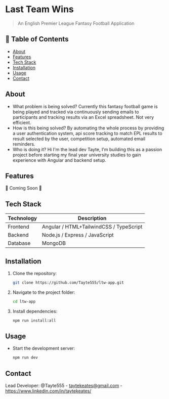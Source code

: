 # Last Team Wins

> An English Premier League Fantasy Football Application

## 📝 Table of Contents

- [About](#about)
- [Features](#features)
- [Tech Stack](#tech-stack)
- [Installation](#installation)
- [Usage](#usage)
- [Contact](#contact)


## About

- What problem is being solved? Currently this fantasy football game is being played and tracked via continuously sending emails to participants and tracking results via an Excel spreadsheet. Not very efficient.
- How is this being solved? By automating the whole process by providing a user authentication system, api score tracking to match EPL results to result selected by the user, competition setup, automated email reminders.
- Who is doing it? Hi I'm the lead dev Tayte, I'm building this as a passion project before starting my final year university studies to gain experience with Angular and backend setup. 


## Features

🚧 Coming Soon 🚧


## Tech Stack

| Technology | Description |
|------------|-------------|
| Frontend   | Angular / HTML+TailwindCSS / TypeScript |
| Backend    | Node.js / Express / JavaScript |
| Database   | MongoDB |


## Installation

1. Clone the repository:

    ```bash
    git clone https://github.com/Tayte555/ltw-app.git

2. Navigate to the project folder:

    ```bash
    cd ltw-app

3. Install dependencies:

    ```bash
    npm run install:all

## Usage

- Start the development server:

    ```bash
    npm run dev

## Contact

Lead Developer:
@Tayte555 - taytekeates@gmail.com - https://www.linkedin.com/in/taytekeates/

